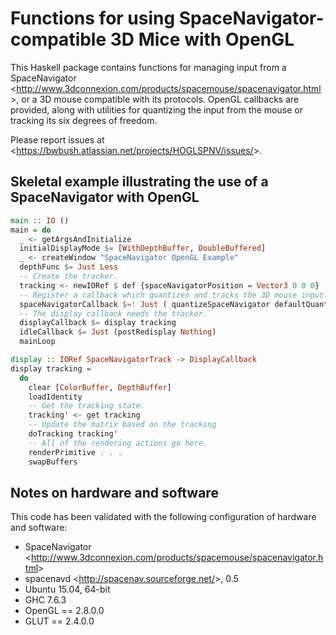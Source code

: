 Functions for using SpaceNavigator-compatible 3D Mice with OpenGL
=================================================================

This Haskell package contains functions for managing input from a SpaceNavigator <<http://www.3dconnexion.com/products/spacemouse/spacenavigator.html>>, or a 3D mouse compatible with its protocols.  OpenGL callbacks are provided, along with utilities for quantizing the input from the mouse or tracking its six degrees of freedom.

Please report issues at <<https://bwbush.atlassian.net/projects/HOGLSPNV/issues/>>.


Skeletal example illustrating the use of a SpaceNavigator with OpenGL
---------------------------------------------------------------------

```haskell
main :: IO ()
main = do
  _ <- getArgsAndInitialize
  initialDisplayMode $= [WithDepthBuffer, DoubleBuffered]
  _ <- createWindow "SpaceNavigator OpenGL Example"
  depthFunc $= Just Less 
  -- Create the tracker.
  tracking <- newIORef $ def {spaceNavigatorPosition = Vector3 0 0 0}
  -- Register a callback which quantizes and tracks the 3D mouse input.
  spaceNavigatorCallback $=! Just ( quantizeSpaceNavigator defaultQuantization $ trackSpaceNavigator defaultTracking tracking)
  -- The display callback needs the tracker.
  displayCallback $= display tracking
  idleCallback $= Just (postRedisplay Nothing)
  mainLoop

display :: IORef SpaceNavigatorTrack -> DisplayCallback
display tracking =
  do
    clear [ColorBuffer, DepthBuffer]
    loadIdentity
    -- Get the tracking state.
    tracking' <- get tracking
    -- Update the matrix based on the tracking
    doTracking tracking'
    -- All of the rendering actions go here.
    renderPrimitive . . . 
    swapBuffers
```


Notes on hardware and software
------------------------------

This code has been validated with the following configuration of hardware and software:

*   SpaceNavigator <<http://www.3dconnexion.com/products/spacemouse/spacenavigator.html>>
*   spacenavd <<http://spacenav.sourceforge.net/>>, 0.5
*   Ubuntu 15.04, 64-bit
*   GHC 7.6.3
*   OpenGL == 2.8.0.0
*   GLUT == 2.4.0.0
